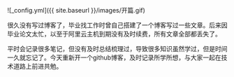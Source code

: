 ![_config.yml]({{ site.baseurl }}/images/开篇.gif)

很久没有写过博客了，毕业找工作时曾自己搭建了一个博客写过一些文章。后来因毕业论文太忙，以至于阿里云主机到期没有及时续费，所有文章全部都丢失了。

平时会记录很多笔记，但没有及时总结梳理过，导致很多知识虽然学过，但是时间一久就忘记了。今天重新开一个github博客，及时记录所学所想，与大家一起在技术道路上前进共勉。
